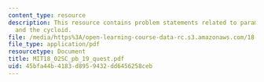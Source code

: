 ```yaml
---
content_type: resource
description: This resource contains problem statements related to parametric equations
  and the cycloid.
file: /media/https%3A/open-learning-course-data-rc.s3.amazonaws.com/18-02sc-multivariable-calculus-fall-2010/45bfa44b4183d8959432dd6456258ceb_MIT18_02SC_pb_19_quest.pdf
file_type: application/pdf
resourcetype: Document
title: MIT18_02SC_pb_19_quest.pdf
uid: 45bfa44b-4183-d895-9432-dd6456258ceb
---
```

